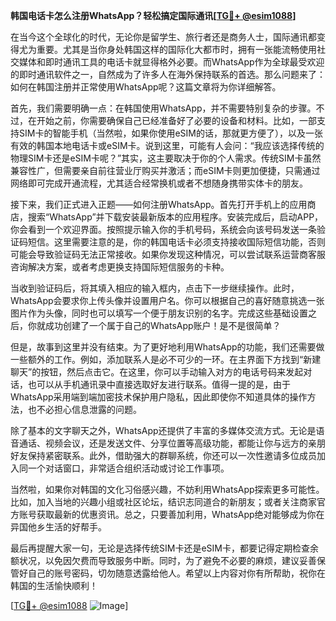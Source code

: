 **韩国电话卡怎么注册WhatsApp？轻松搞定国际通讯[[TG💪+ @esim1088](https://t.me/s/esim1088)]**

在当今这个全球化的时代，无论你是留学生、旅行者还是商务人士，国际通讯都变得尤为重要。尤其是当你身处韩国这样的国际化大都市时，拥有一张能流畅使用社交媒体和即时通讯工具的电话卡就显得格外必要。而WhatsApp作为全球最受欢迎的即时通讯软件之一，自然成为了许多人在海外保持联系的首选。那么问题来了：如何在韩国注册并正常使用WhatsApp呢？这篇文章将为你详细解答。

首先，我们需要明确一点：在韩国使用WhatsApp，并不需要特别复杂的步骤。不过，在开始之前，你需要确保自己已经准备好了必要的设备和材料。比如，一部支持SIM卡的智能手机（当然啦，如果你使用eSIM的话，那就更方便了），以及一张有效的韩国本地电话卡或eSIM卡。说到这里，可能有人会问：“我应该选择传统的物理SIM卡还是eSIM卡呢？”其实，这主要取决于你的个人需求。传统SIM卡虽然兼容性广，但需要亲自前往营业厅购买并激活；而eSIM卡则更加便捷，只需通过网络即可完成开通流程，尤其适合经常换机或者不想随身携带实体卡的朋友。

接下来，我们正式进入正题——如何注册WhatsApp。首先打开手机上的应用商店，搜索“WhatsApp”并下载安装最新版本的应用程序。安装完成后，启动APP，你会看到一个欢迎界面。按照提示输入你的手机号码，系统会向该号码发送一条验证码短信。这里需要注意的是，你的韩国电话卡必须支持接收国际短信功能，否则可能会导致验证码无法正常接收。如果你发现这种情况，可以尝试联系运营商客服咨询解决方案，或者考虑更换支持国际短信服务的卡种。

当收到验证码后，将其填入相应的输入框内，点击下一步继续操作。此时，WhatsApp会要求你上传头像并设置用户名。你可以根据自己的喜好随意挑选一张图片作为头像，同时也可以填写一个便于朋友识别的名字。完成这些基础设置之后，你就成功创建了一个属于自己的WhatsApp账户！是不是很简单？

但是，故事到这里并没有结束。为了更好地利用WhatsApp的功能，我们还需要做一些额外的工作。例如，添加联系人是必不可少的一环。在主界面下方找到“新建聊天”的按钮，然后点击它。在这里，你可以手动输入对方的电话号码来发起对话，也可以从手机通讯录中直接选取好友进行联系。值得一提的是，由于WhatsApp采用端到端加密技术保护用户隐私，因此即使你不知道具体的操作方法，也不必担心信息泄露的问题。

除了基本的文字聊天之外，WhatsApp还提供了丰富的多媒体交流方式。无论是语音通话、视频会议，还是发送文件、分享位置等高级功能，都能让你与远方的亲朋好友保持紧密联系。此外，借助强大的群聊系统，你还可以一次性邀请多位成员加入同一个对话窗口，非常适合组织活动或讨论工作事项。

当然啦，如果你对韩国的文化习俗感兴趣，不妨利用WhatsApp探索更多可能性。比如，加入当地的兴趣小组或社区论坛，结识志同道合的新朋友；或者关注商家官方账号获取最新的优惠资讯。总之，只要善加利用，WhatsApp绝对能够成为你在异国他乡生活的好帮手。

最后再提醒大家一句，无论是选择传统SIM卡还是eSIM卡，都要记得定期检查余额状况，以免因欠费而导致服务中断。同时，为了避免不必要的麻烦，建议妥善保管好自己的账号密码，切勿随意透露给他人。希望以上内容对你有所帮助，祝你在韩国的生活愉快顺利！

[[TG💪+ @esim1088](https://t.me/s/esim1088) ![Image](https://i.postimg.cc/4NQfJmqS/Snipaste-2025-05-13-00-14-12.png)]